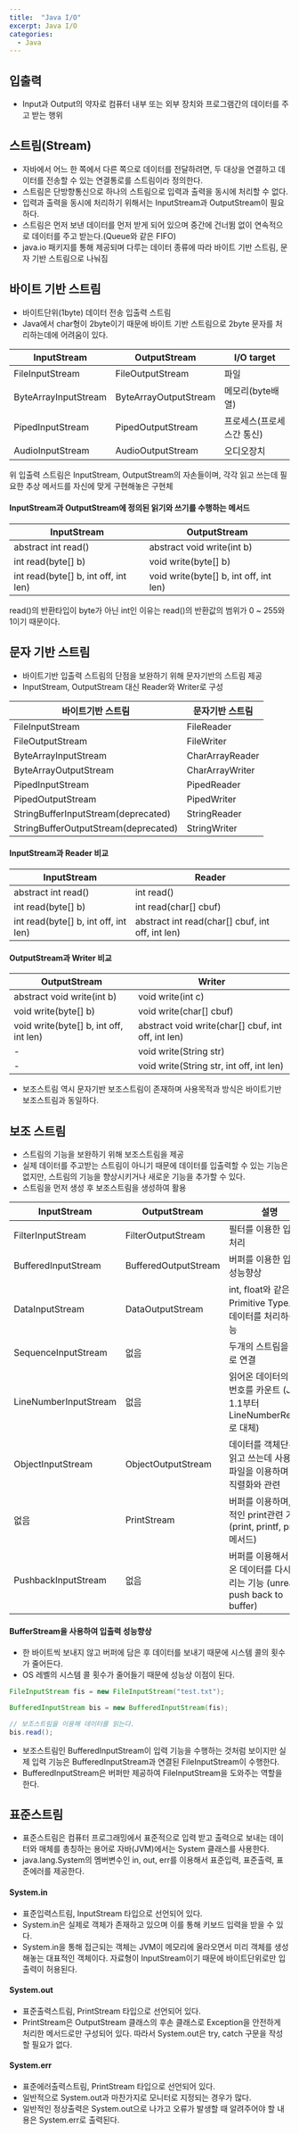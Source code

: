 ```yaml
---
title:  "Java I/O"
excerpt: Java I/O
categories:
  - Java
---
```


## 입출력
- Input과 Output의 약자로 컴퓨터 내부 또는 외부 장치와 프로그램간의 데이터를 주고 받는 행위

## 스트림(Stream)
- 자바에서 어느 한 쪽에서 다른 쪽으로 데이터를 전달하려면, 두 대상을 연결하고 데이터를 전송할 수 있는 연결통로를 스트림이라 정의한다.
- 스트림은 단방향통신으로 하나의 스트림으로 입력과 출력을 동시에 처리할 수 없다.
- 입력과 출력을 동시에 처리하기 위해서는 InputStream과 OutputStream이 필요하다.
- 스트림은 먼저 보낸 데이터를 먼저 받게 되어 있으며 중간에 건너뜀 없이 연속적으로 데이터를 주고 받는다.(Queue와 같은 FIFO)
- java.io 패키지를 통해 제공되며 다루는 데이터 종류에 따라 바이트 기반 스트림, 문자 기반 스트림으로 나눠짐


## 바이트 기반 스트림
- 바이트단위(1byte) 데이터 전송 입출력 스트림
- Java에서 char형이 2byte이기 때문에 바이트 기반 스트림으로 2byte 문자를 처리하는데에 어려움이 있다.


InputStream | OutputStream | I/O target
---- | ---- | ----
FileInputStream | FileOutputStream | 파일
ByteArrayInputStream | ByteArrayOutputStream | 메모리(byte배열)
PipedInputStream | PipedOutputStream | 프로세스(프로세스간 통신)
AudioInputStream | AudioOutputStream | 오디오장치

위 입출력 스트림은 InputStream, OutputStream의 자손들이며, 각각 읽고 쓰는데 필요한 추상 메서드를 자신에 맞게 구현해놓은 구현체


#### InputStream과 OutputStream에 정의된 읽기와 쓰기를 수행하는 메서드

InputStream | OutputStream
---- | ----
abstract int read()	| abstract void write(int b)
int read(byte[] b) | void write(byte[] b)
int read(byte[] b, int off, int len) | void write(byte[] b, int off, int len)

read()의 반환타입이 byte가 아닌 int인 이유는 read()의 반환값의 범위가 0 ~ 255와 1이기 때문이다.


## 문자 기반 스트림
- 바이트기반 입출력 스트림의 단점을 보완하기 위해 문자기반의 스트림 제공
- InputStream, OutputStream 대신 Reader와 Writer로 구성


바이트기반 스트림 | 문자기반 스트림
---- | ----
FileInputStream	| FileReader
FileOutputStream | FileWriter
ByteArrayInputStream | CharArrayReader
ByteArrayOutputStream | CharArrayWriter
PipedInputStream | PipedReader
PipedOutputStream | PipedWriter
StringBufferInputStream(deprecated) | StringReader
StringBufferOutputStream(deprecated) | StringWriter


#### InputStream과 Reader 비교

  
InputStream | Reader
---- | ----
abstract int read() | int read()
int read(byte[] b) | int read(char[] cbuf)
int read(byte[] b, int off, int len) | abstract int read(char[] cbuf, int off, int len)
  

#### OutputStream과 Writer 비교

  
OutputStream | Writer
---- | ----
abstract void write(int b) | void write(int c)
void write(byte[] b) | void write(char[] cbuf)
void write(byte[] b, int off, int len) | abstract void write(char[] cbuf, int off, int len)
\- | void write(String str)
\- | void write(String str, int off, int len)
  

- 보조스트림 역시 문자기반 보조스트림이 존재하며 사용목적과 방식은 바이트기반 보조스트림과 동일하다.


## 보조 스트림
- 스트림의 기능을 보완하기 위해 보조스트림을 제공
- 실제 데이터를 주고받는 스트림이 아니기 때문에 데이터를 입출력할 수 있는 기능은 없지만, 스트림의 기능을 향상시키거나 새로운 기능을 추가할 수 있다.
- 스트림을 먼저 생성 후 보조스트림을 생성하여 활용


InputStream | OutputStream | 설명
---- | ---- | ----
FilterInputStream	| FilterOutputStream | 필터를 이용한 입출력 처리
BufferedInputStream	| BufferedOutputStream | 버퍼를 이용한 입출력 성능향상
DataInputStream	| DataOutputStream | int, float와 같은 Primitive Type으로 데이터를 처리하는 기능
SequenceInputStream |	없음 | 두개의 스트림을 하나로 연결
LineNumberInputStream	| 없음 | 읽어온 데이터의 라인번호를 카운트 (JDK 1.1부터 LineNumberReader로 대체)
ObjectInputStream	| ObjectOutputStream | 데이터를 객체단위로 읽고 쓰는데 사용 주로 파일을 이용하며 객체 직렬화와 관련
없음 | PrintStream | 버퍼를 이용하며, 추가적인 print관련 기능 (print, printf, println 메서드)
PushbackInputStream	| 없음 | 버퍼를 이용해서 읽어 온 데이터를 다시 되돌리는 기능 (unread, push back to buffer)


#### BufferStream을 사용하여 입출력 성능향상
- 한 바이트씩 보내지 않고 버퍼에 담은 후 데이터를 보내기 때문에 시스템 콜의 횟수가 줄어든다.
- OS 레벨의 시스템 콜 횟수가 줄어들기 때문에 성능상 이점이 된다.

  
```java
FileInputStream fis = new FileInputStream("test.txt");

BufferedInputStream bis = new BufferedInputStream(fis);

// 보조스트림을 이용해 데이터를 읽는다.
bis.read();
```  

- 보조스트림인 BufferedInputStream이 입력 기능을 수행하는 것처럼 보이지만 실제 입력 기능은 BufferedInputStream과 연결된 FileInputStream이 수행한다.
- BufferedInputStream은 버퍼만 제공하여 FileInputStream을 도와주는 역할을 한다.

## 표준스트림
- 표준스트림은 컴퓨터 프로그래밍에서 표준적으로 입력 받고 출력으로 보내는 데이터와 매체를 총칭하는 용어로 자바(JVM)에서는 System 클래스를 사용한다.
- java.lang.System의 멤버변수인 in, out, err를 이용해서 표준입력, 표준출력, 표준에러를 제공한다.

#### System.in
- 표준입력스트림, InputStream 타입으로 선언되어 있다.
- System.in은 실제로 객체가 존재하고 있으며 이를 통해 키보드 입력을 받을 수 있다.
- System.in을 통해 접근되는 객체는 JVM이 메모리에 올라오면서 미리 객체를 생성해놓는 대표적인 객체이다. 자료형이 InputStream이기 때문에 바이트단위로만 입출력이 허용된다.

#### System.out
- 표준출력스트림, PrintStream 타입으로 선언되어 있다.
- PrintStream은 OutputStream 클래스의 후손 클래스로 Exception을 안전하게 처리한 메서드로만 구성되어 있다. 따라서 System.out은 try, catch 구문을 작성할 필요가 없다.

#### System.err
- 표준에러출력스트림, PrintStream 타입으로 선언되어 있다.
- 일반적으로 System.out과 마찬가지로 모니터로 지정되는 경우가 많다.
- 일반적인 정상출력은 System.out으로 나가고 오류가 발생할 때 알려주어야 할 내용은 System.err로 출력된다.
